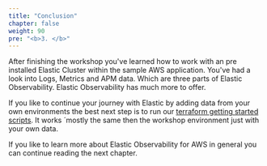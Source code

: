 ```yaml
---
title: "Conclusion"
chapter: false
weight: 90
pre: "<b>3. </b>"
---
```


After finishing the workshop you've learned how to work with an pre installed Elastic Cluster within the sample AWS application. You've had a look into Logs, Metrics and APM data. Which are three parts of Elastic Observability. Elastic Observability has much more to offer.

If you like to continue your journey with Elastic by adding data from your own environments the best next step is to run our [terraform getting started scripts](https://ela.st/terraform). It works ´mostly the same then the workshop environment just with your own data.

If you like to learn more about Elastic Observability for AWS in general you can continue reading the next chapter.
